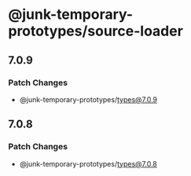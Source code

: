 # @junk-temporary-prototypes/source-loader

## 7.0.9

### Patch Changes

- @junk-temporary-prototypes/types@7.0.9

## 7.0.8

### Patch Changes

- @junk-temporary-prototypes/types@7.0.8
